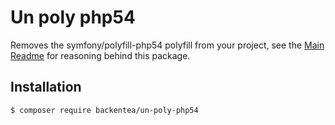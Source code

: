 # Un poly php54

Removes the symfony/polyfill-php54 polyfill from your project, see the [Main Readme](https://github.com/backendtea/un-poly-all)
for reasoning behind this package.

## Installation

```bash
$ composer require backentea/un-poly-php54
```